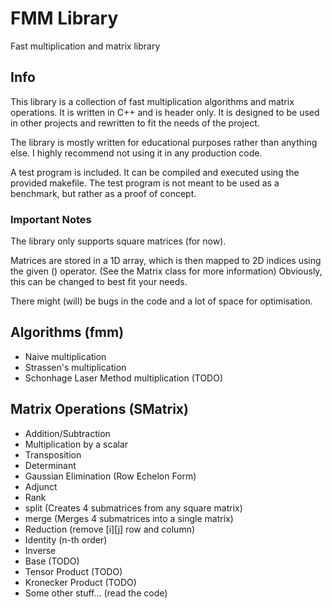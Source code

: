 # FMM Library

Fast multiplication and matrix library

## Info

This library is a collection of fast multiplication algorithms and matrix operations.
It is written in C++ and is header only. It is designed to be used in other projects
and rewritten to fit the needs of the project.

The library is mostly written for educational purposes rather
than anything else. I highly recommend not using it in any production code.

A test program is included. It can be compiled and executed using the provided makefile.
The test program is not meant to be used as a benchmark, but rather as a proof of concept.

### Important Notes

The library only supports square matrices (for now).

Matrices are stored in a 1D array, which is then mapped to 2D indices using the given () operator.
(See the Matrix class for more information) Obviously, this can be changed to best fit your needs.

There might (will) be bugs in the code and a lot of space for optimisation.

## Algorithms (fmm)

- Naive multiplication
- Strassen's multiplication
- Schonhage Laser Method multiplication (TODO)

## Matrix Operations (SMatrix)

- Addition/Subtraction
- Multiplication by a scalar
- Transposition
- Determinant
- Gaussian Elimination (Row Echelon Form)
- Adjunct
- Rank
- split (Creates 4 submatrices from any square matrix)
- merge (Merges 4 submatrices into a single matrix)
- Reduction (remove \[i]\[j] row and column)
- Identity (n-th order)
- Inverse
- Base (TODO)
- Tensor Product (TODO)
- Kronecker Product (TODO)
- Some other stuff... (read the code)
